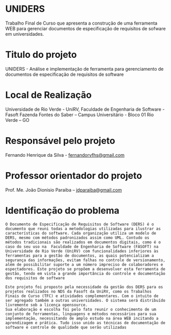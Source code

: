 # UNIDERS
Trabalho Final de Curso que apresenta a construção de uma ferramenta WEB para gerenciar documentos de especificação de requisitos de sofware em universidades.

# Titulo do projeto

UNIDERS - Análise e implementação de ferramenta para gerenciamento de documentos de especificação de requisitos de software

# Local de Realização

Universidade de Rio Verde - UniRV, Faculdade de Engenharia de Software - Fasoft
Fazenda Fontes do Saber – Campus Universitário - Bloco 01 Rio Verde – GO

# Responsável pelo projeto

Fernando Henrique da Silva - fernandorvfhs@gmail.com

# Professor orientador do projeto

Prof. Me. João Dionisio Paraiba – jdparaiba@gmail.com

# Identificação do problema

	O Documento de Especificação de Requisitos de Software (DERS) é o documento que reuni todas a metodologias utilizadas para ilustrar as características do software. Cada organização utiliza um modelo de DERS, mesmo com métodos padronizados assim como UML. Contudo os métodos tradicionais são realizados em documentos digitais, como é o caso do seu uso na  Faculdade de Engenharia de Software (FASOFT) na Universidade de Rio Verde (UniRV) com funcionalidades inferiores às ferramentas para a gestão de documentos, as quais potencializam a segurança das informações, evitam falhas no controle de versionamento, além de possibilitar suporte a um número impreciso de colaboradores e espectadores. Este projeto se propõem a desenvolver esta ferramenta de gestão, tendo em vista a grande importância do controle e documentação dos requisitos de software
	
	Este projeto foi proposto pela necessidade da gestão dos DERS para os projetos realizados no NDS da Fasoft da UniRV, como os Trabalhos Finais de Curso (TFC) e atividades complementares. Com o intuito de ser agregado também a outras universidades. O sistema será distribuído livremente sob a licença opensource.
	Sua elaboração e escolha foi pelo fato reunir o conhecimento de um conjunto de ferramentas, linguagens e métodos necessários para sua implementação, necessitando de amplo estudo na área WEB incitando a aprendizagem e prática. Tudo isso unido as técnicas de documentação de software e controle de qualidade que serão utilizadas


